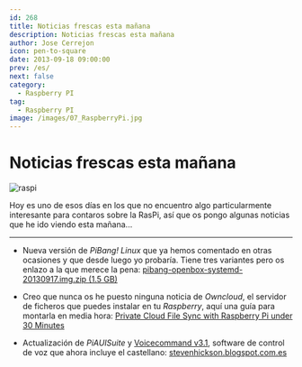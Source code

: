 ```yaml
---
id: 268
title: Noticias frescas esta mañana
description: Noticias frescas esta mañana
author: Jose Cerrejon
icon: pen-to-square
date: 2013-09-18 09:00:00
prev: /es/
next: false
category:
  - Raspberry PI
tag:
  - Raspberry PI
image: /images/07_RaspberryPi.jpg
---
```


# Noticias frescas esta mañana

![raspi](/images/07_RaspberryPi.jpg)

Hoy es uno de esos días en los que no encuentro algo particularmente interesante para contaros sobre la RasPi, así que os pongo algunas noticias que he ido viendo esta mañana...

- - -
* Nueva versión de *PiBang! Linux* que ya hemos comentado en otras ocasiones y que desde luego yo probaría. Tiene tres variantes pero os enlazo a la que merece la pena: [pibang-openbox-systemd-20130917.img.zip (1.5 GB)](http://sourceforge.net/projects/pibang/files/pibang-openbox-systemd-20130917.img.zip/download)

* Creo que nunca os he puesto ninguna noticia de *Owncloud*, el servidor de ficheros que puedes instalar en tu *Raspberry*, aquí una guía para montarla en media hora: [Private Cloud File Sync with Raspberry Pi under 30 Minutes](http://www.codingepiphany.com/2013/09/15/private-cloud-file-sync-with-raspberry-pi-under-30-minutes/) 

* Actualización de *PiAUISuite* y [Voicecommand v3.1](http://stevenhickson.blogspot.com.es/2013/04/voice-control-on-raspberry-pi.html), software de control de voz que ahora incluye el castellano: [stevenhickson.blogspot.com.es](http://stevenhickson.blogspot.com.es/2013/09/piauisuite-update-and-voicecommand-v31.html)